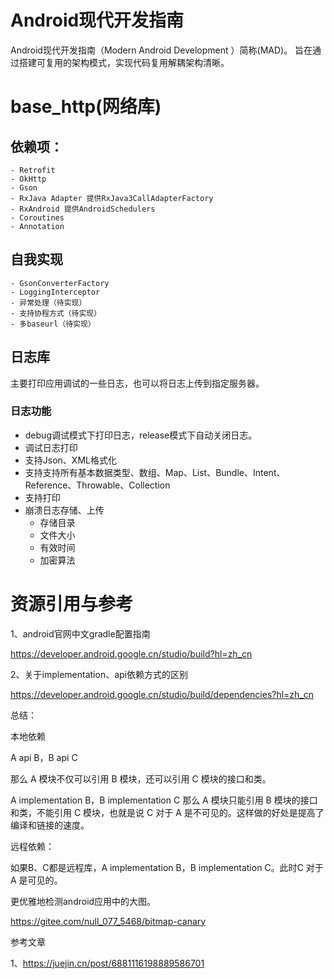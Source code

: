# Android现代开发指南
Android现代开发指南（Modern Android Development ）简称(MAD)。
旨在通过搭建可复用的架构模式，实现代码复用解耦架构清晰。

# base_http(网络库)
 ## 依赖项：
    - Retrofit
    - OkHttp
    - Gson
    - RxJava Adapter 提供RxJava3CallAdapterFactory
    - RxAndroid 提供AndroidSchedulers
    - Coroutines
    - Annotation
 ## 自我实现
    - GsonConverterFactory
    - LoggingInterceptor
    - 异常处理（待实现）
    - 支持协程方式（待实现）
    - 多baseurl（待实现）




## 日志库
主要打印应用调试的一些日志，也可以将日志上传到指定服务器。
### 日志功能
- debug调试模式下打印日志，release模式下自动关闭日志。
- 调试日志打印
- 支持Json、XML格式化
- 支持支持所有基本数据类型、数组、Map、List、Bundle、Intent、Reference、Throwable、Collection
- 支持打印
- 崩溃日志存储、上传
  - 存储目录
  - 文件大小
  - 有效时间
  - 加密算法


# 资源引用与参考
1、android官网中文gradle配置指南

https://developer.android.google.cn/studio/build?hl=zh_cn

2、关于implementation、api依赖方式的区别

https://developer.android.google.cn/studio/build/dependencies?hl=zh_cn

总结：

本地依赖

A api B，B api C

那么 A 模块不仅可以引用 B 模块，还可以引用 C 模块的接口和类。

A implementation B，B implementation C
那么 A 模块只能引用 B 模块的接口和类，不能引用 C 模块，也就是说 C 对于 A 是不可见的。这样做的好处是提高了编译和链接的速度。

远程依赖：

如果B、C都是远程库，A implementation B，B implementation C。此时C 对于 A 是可见的。


更优雅地检测android应用中的大图。

https://gitee.com/null_077_5468/bitmap-canary

参考文章

1、https://juejin.cn/post/6881116198889586701